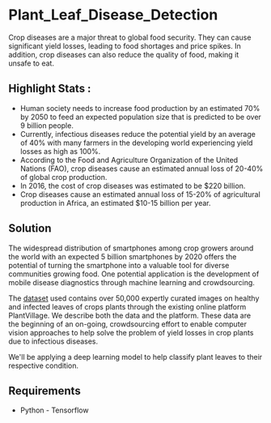# Plant_Leaf_Disease_Detection

Crop diseases are a major threat to global food security. They can cause significant yield losses, leading to food shortages and price spikes.
In addition, crop diseases can also reduce the quality of food, making it unsafe to eat.

## Highlight Stats :

- Human society needs to increase food production by an estimated 70% by 2050 to feed an expected population size that is predicted to be over 9 billion people.
- Currently, infectious diseases reduce the potential yield by an average of 40% with many farmers in the developing world experiencing yield losses as high as 100%. 
- According to the Food and Agriculture Organization of the United Nations (FAO), crop diseases cause an estimated annual loss of 20-40% of global crop production.
- In 2016, the cost of crop diseases was estimated to be $220 billion.
- Crop diseases cause an estimated annual loss of 15-20% of agricultural production in Africa, an estimated $10-15 billion per year.

## Solution

The widespread distribution of smartphones among crop growers around the world with an expected 5 billion smartphones by 2020 offers the potential of turning the smartphone into a valuable tool for diverse communities growing food. One potential application is the development of mobile disease diagnostics through machine learning and crowdsourcing. 

The [dataset](https://www.kaggle.com/datasets/abdallahalidev/plantvillage-dataset) used contains over 50,000 expertly curated images on healthy and infected leaves of crops plants through the existing online platform PlantVillage. We describe both the data and the platform. These data are the beginning of an on-going, crowdsourcing effort to enable computer vision approaches to help solve the problem of yield losses in crop plants due to infectious diseases.

We'll be applying a deep learning model to help classify plant leaves to their respective condition.

## Requirements
- Python  - Tensorflow


